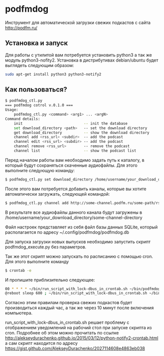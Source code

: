 podfmdog
========
Инструмент для автоматической загрузки свежих подкастов с сайта http://podfm.ru/

Установка и запуск
------------------
Для работы с утилитой вам потребуется установить python3 а так же 
модуль python3-nofity2. Установка в дистрибутивах debian/ubuntu
будет выглядеть следующим образом:

```bash
sudo apt-get install python3 python3-notify2
```

Как пользоваться?
-----------------
```bash
$ podfmdog_ctl.py
=== podfmdog cotrol v.0.1.0 ===
Usage:
    podfmdog_ctl.py <command> <arg1> ... <argN>
Command details:
    init                            -- init the database
    set download_directory <path>   -- set the download directory
    get download_directory          -- show the download directory
    channel add <rss_url> <subdir>  -- add the podcast
    channel edit <rss_url> <subdir> -- add the podcast
    channel remove <rss_url>        -- remove the podcast
    channel list                    -- show the podcast list
```

Перед началом работы вам необходимо задать путь к каталогу, в который будут
сохраняться скаченные аудиофайлы. Для этого выполните следующую команду:
```bash
$ podfmdog_ctl.py set download_directory /home/username/your_download_directory
```

После этого вам потребуется добавить каналы, которые вы хотите автоматически загружать,
следующей командой: 
```bash
$ podfmdog_ctl.py channel add http://some-channel.podfm.ru/some-path/rss.xml some-channel-directory
```

В результате все аудиофайлы данного канала будут загружены в
/home/username/your_download_directory/some-channel-directory

Файл настроек представляет из себя файл базы данных SQLite, который располагается по
адресу ~/.config/podfmdog/podfmdog.db

Для запуска загрузки новых выпусков необходимо запустить скрипт podfmdog_execute.py 
без параметров.

Так же этот скрипт можно запускать по расписанию с помощью cron. Для этого выполните
команду 
```bash
$ crontab -e
```

И пропишите приблизительно следующее:
```bash
00 * * * * ~/bin/run_script_with_lock-dbus_in_crontab.sh ~/bin/podfmdog/podfmdog_execute.py
@reboot sleep 600 ; ~/bin/run_script_with_lock-dbus_in_crontab.sh ~/bin/podfmdog/podfmdog_execute.py
```
Согласно этим правилам проверка свежих подкастов будет производиться 
каждый час, а так же через 10 минут после включения компьютера.

run_script_with_lock-dbus_in_crontab.sh решает проблему с отображением уведомлений
на рабочий стол при запуске скрипта из cron. Подробнее об этом 
можно прочитать по ссылке http://alekseydurachenko.github.io/2015/03/12/python-notify2-crontab.html
а сам скрипт находится по адресу https://gist.github.com/AlekseyDurachenko/2027114608e4863eb038

